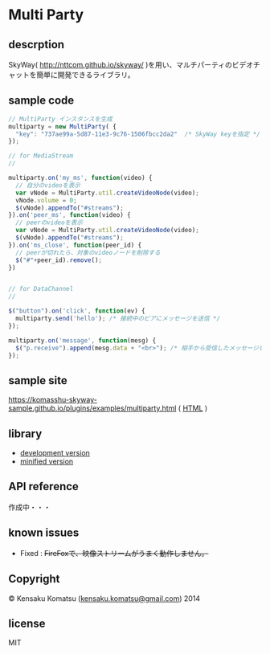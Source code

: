 # Multi Party

## descrption

SkyWay( http://nttcom.github.io/skyway/ )を用い、マルチパーティのビデオチャットを簡単に開発できるライブラリ。

## sample code

```javascript
// MultiParty インスタンスを生成
multiparty = new MultiParty( {
  "key": "737ae99a-5d87-11e3-9c76-1506fbcc2da2"  /* SkyWay keyを指定 */
});

// for MediaStream
//

multiparty.on('my_ms', function(video) {
  // 自分のvideoを表示
  var vNode = MultiParty.util.createVideoNode(video);
  vNode.volume = 0;
  $(vNode).appendTo("#streams");
}).on('peer_ms', function(video) {
  // peerのvideoを表示
  var vNode = MultiParty.util.createVideoNode(video);
  $(vNode).appendTo("#streams");
}).on('ms_close', function(peer_id) {
  // peerが切れたら、対象のvideoノードを削除する
  $("#"+peer_id).remove();
})


// for DataChannel
//

$("button").on('click', function(ev) {
  multiparty.send('hello'); /* 接続中のピアにメッセージを送信 */
});

multiparty.on('message', function(mesg) {
  $("p.receive").append(mesg.data + "<br>"); /* 相手から受信したメッセージを表示 */
});
```

## sample site

https://komasshu-skyway-sample.github.io/plugins/examples/multiparty.html
( [HTML](https://github.com/komasshu-skyway-sample/plugins/blob/master/examples/multiparty.html) )

## library

- [development version](https://raw.githubusercontent.com/komasshu-skyway-sample/plugins/master/multiparty/dist/multiparty.js)
- [minified version](https://raw.githubusercontent.com/komasshu-skyway-sample/plugins/master/multiparty/dist/multiparty.min.js)

## API reference

作成中・・・

## known issues

- Fixed : ~~FireFoxで、映像ストリームがうまく動作しません。~~

## Copyright

&copy; Kensaku Komatsu (kensaku.komatsu@gmail.com) 2014

## license

MIT
